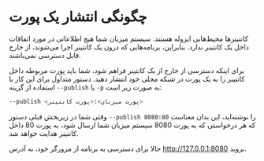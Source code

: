 # چگونگی انتشار یک پورت


کانتینرها محیط‌هایی ایزوله هستند. سیستم میزبان شما هیچ اطلاعاتی در مورد اتفاقات داخل یک کانتینر ندارد. بنابراین، برنامه‌هایی که درون یک کانتینر اجرا می‌شوند، از خارج قابل دسترسی نمی‌باشند.


برای اینکه دسترسی از خارج از یک کانتینر فراهم شود، شما باید پورت مربوطه داخل کانتینر را به یک پورت در شبکه محلی خود انتشار دهید. دستور متداول برای این کار با استفاده از گزینه `--publish` یا `-p` به صورت زیر است:


```bash
--publish <پورت میزبان>:<پورت کانتینر>
```

وقتی شما در زیربخش قبلی دستور `--publish 8080:80` را نوشته‌اید، این بدان معناست که هر درخواستی که به پورت 8080 سیستم میزبان شما ارسال شود، به پورت 80 داخل کانتینر هدایت خواهد شد.


حالا برای دسترسی به برنامه از مرورگر خود، به آدرس http://127.0.0.1:8080 بروید.
